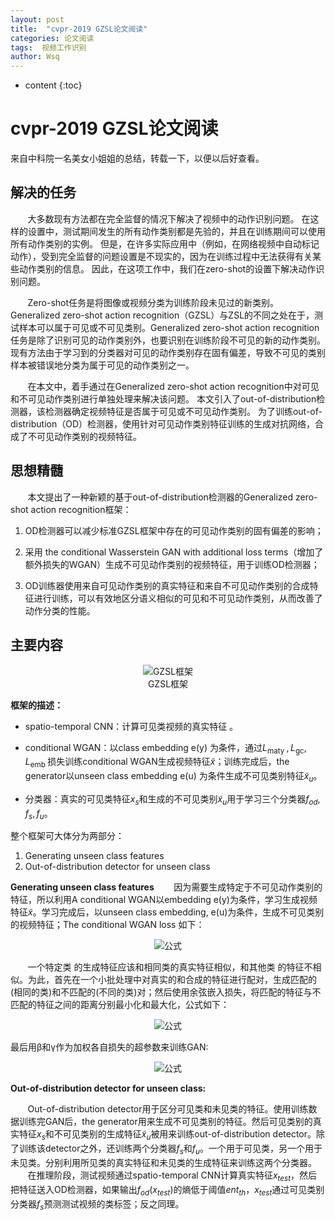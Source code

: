 ```yaml
---
layout: post
title:  "cvpr-2019 GZSL论文阅读"
categories: 论文阅读
tags:  视频工作识别  
author: Wsq
---
```


* content
{:toc}

# cvpr-2019 GZSL论文阅读
来自中科院一名美女小姐姐的总结，转载一下，以便以后好查看。

## 解决的任务

&nbsp;&nbsp;&nbsp;&nbsp;&nbsp;&nbsp;&nbsp;大多数现有方法都在完全监督的情况下解决了视频中的动作识别问题。 在这样的设置中，测试期间发生的所有动作类别都是先验的，并且在训练期间可以使用所有动作类别的实例。 但是，在许多实际应用中（例如，在网络视频中自动标记动作），受到完全监督的问题设置是不现实的，因为在训练过程中无法获得有关某些动作类别的信息。 因此，在这项工作中，我们在zero-shot的设置下解决动作识别问题。

&nbsp;&nbsp;&nbsp;&nbsp;&nbsp;&nbsp;&nbsp;Zero-shot任务是将图像或视频分类为训练阶段未见过的新类别。Generalized zero-shot action recognition（GZSL）与ZSL的不同之处在于，测试样本可以属于可见或不可见类别。Generalized zero-shot action recognition任务是除了识别可见的动作类别外，也要识别在训练阶段不可见的新的动作类别。现有方法由于学习到的分类器对可见的动作类别存在固有偏差，导致不可见的类别样本被错误地分类为属于可见的动作类别之一。

&nbsp;&nbsp;&nbsp;&nbsp;&nbsp;&nbsp;&nbsp;在本文中，着手通过在Generalized zero-shot action recognition中对可见和不可见动作类别进行单独处理来解决该问题。 本文引入了out-of-distribution检测器，该检测器确定视频特征是否属于可见或不可见动作类别。 为了训练out-of-distribution（OD）检测器，使用针对可见动作类别特征训练的生成对抗网络，合成了不可见动作类别的视频特征。

## 思想精髓

&nbsp;&nbsp;&nbsp;&nbsp;&nbsp;&nbsp;&nbsp;本文提出了一种新颖的基于out-of-distribution检测器的Generalized zero-shot action recognition框架：

1. OD检测器可以减少标准GZSL框架中存在的可见动作类别的固有偏差的影响；

2. 采用 the conditional Wasserstein GAN with additional loss terms（增加了额外损失的WGAN）生成不可见动作类别的视频特征，用于训练OD检测器；

3. OD训练器使用来自可见动作类别的真实特征和来自不可见动作类别的合成特征进行训练，可以有效地区分语义相似的可见和不可见动作类别，从而改善了动作分类的性能。

## 主要内容

<center><img src='https://img-blog.csdnimg.cn/20191029105723814.png?x-oss-process=image/watermark,type_ZmFuZ3poZW5naGVpdGk,shadow_10,text_aHR0cHM6Ly9ibG9nLmNzZG4ubmV0L0NvZGVvaA==,size_16,color_FFFFFF,t_70' alt = 'GZSL框架'/> </center>
<center>GZSL框架</center>

**框架的描述：**
- spatio-temporal CNN：计算可见类视频的真实特征 。

- conditional WGAN：以class embedding e(y) 为条件，通过$L_{\text {maty }}, L_{\mathrm{gc}}, L_{\text {emb }}$损失训练conditional WGAN生成视频特征$\tilde{x}$；训练完成后，the generator以unseen class embedding e(u) 为条件生成不可见类别特征$\tilde{x}_{u}$。

- 分类器：真实的可见类特征$x_{s}$和生成的不可见类别$\tilde{x}_{u}$用于学习三个分类器$f_{o d}, f_{s}, f_{u}$。

整个框架可大体分为两部分：
1. Generating unseen class features
2. Out-of-distribution detector for unseen class
 
**Generating unseen class features**
&nbsp;&nbsp;&nbsp;&nbsp;&nbsp;&nbsp;&nbsp;因为需要生成特定于不可见动作类别的特征，所以利用A conditional WGAN以embedding e(y)为条件，学习生成视频特征$\tilde{x}$。学习完成后，以unseen class embedding, e(u)为条件，生成不可见类别的视频特征；The conditional WGAN loss 如下：

<center><img src='https://img-blog.csdnimg.cn/20191029111045503.png'  alt = '公式'></center>

&nbsp;&nbsp;&nbsp;&nbsp;&nbsp;&nbsp;&nbsp;一个特定类 的生成特征应该和相同类的真实特征相似，和其他类 的特征不相似。为此，首先在一个小批处理中对真实的和合成的特征进行配对，生成匹配的(相同的类)和不匹配的(不同的类)对；然后使用余弦嵌入损失，将匹配的特征与不匹配的特征之间的距离分别最小化和最大化，公式如下：

<center><img src='https://img-blog.csdnimg.cn/20191029111333557.png' alt='公式'></center>

最后用β和γ作为加权各自损失的超参数来训练GAN:

<center><img src='https://img-blog.csdnimg.cn/20191029111443231.png' alt ='公式'/> </center>

**Out-of-distribution detector for unseen class:**

&nbsp;&nbsp;&nbsp;&nbsp;&nbsp;&nbsp;&nbsp;Out-of-distribution detector用于区分可见类和未见类的特征。使用训练数据训练完GAN后，the generator用来生成不可见类别的特征。然后可见类别的真实特征$x_{s}$和不可见类别的生成特征$\tilde{x}_{u}$被用来训练out-of-distribution detector。除了训练该detector之外，还训练两个分类器$f_{s}$和$f_{u}$。一个用于可见类，另一个用于未见类。分别利用所见类的真实特征和未见类的生成特征来训练这两个分类器。
&nbsp;&nbsp;&nbsp;&nbsp;&nbsp;&nbsp;&nbsp;在推理阶段，测试视频通过spatio-temporal CNN计算真实特征$x_{test}$，然后把特征送入OD检测器，如果输出$f_{od}(x_{test})$的熵低于阈值$ent_{th}$，$x_{test}$通过可见类别分类器$f_{s}$预测测试视频的类标签；反之同理。